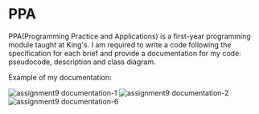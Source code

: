 # PPA

PPA(Programming Practice and Applications) is a first-year programming module taught at King's.
I am required to write a code following the specification for each brief and provide a documentation for my code: pseudocode, description and class diagram. 

Example of my documentation:

![assignment9 documentation-1](https://cloud.githubusercontent.com/assets/22602022/22576634/8db957bc-e9b4-11e6-8f3c-a61e1cb8dc5a.png)
![assignment9 documentation-2](https://cloud.githubusercontent.com/assets/22602022/22576635/8dba50ae-e9b4-11e6-8dd4-0b76a64804c0.png)
![assignment9 documentation-6](https://cloud.githubusercontent.com/assets/22602022/22576637/90d3d382-e9b4-11e6-90a8-b95c7c8d4d03.png)
